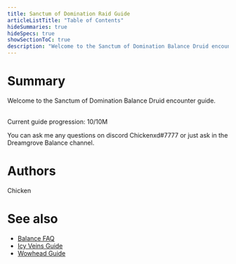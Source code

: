 ```yaml
---
title: Sanctum of Domination Raid Guide
articleListTitle: "Table of Contents"
hideSummaries: true
hideSpecs: true
showSectionToC: true
description: "Welcome to the Sanctum of Domination Balance Druid encounter guide."
---
```


Summary
===
Welcome to the Sanctum of Domination Balance Druid encounter guide.

 <br>Current guide progression: 10/10M

You can ask me any questions on discord Chickenxd#7777 or just ask in the Dreamgrove Balance channel.

Authors
===
Chicken

See also
===
 - [Balance FAQ](/balance/archive/2020-12-08-9.0_FAQ)
 - [Icy Veins Guide](https://www.icy-veins.com/wow/balance-druid-pve-dps-guide)
 - [Wowhead Guide](https://www.wowhead.com/balance-druid-guide)
